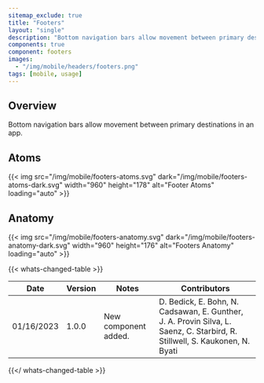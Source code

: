 ```yaml
---
sitemap_exclude: true
title: "Footers"
layout: "single"
description: "Bottom navigation bars allow movement between primary destinations in an app."
components: true
component: footers
images:
  - "/img/mobile/headers/footers.png"
tags: [mobile, usage]
---
```

## Overview

Bottom navigation bars allow movement between primary destinations in an app.

## Atoms

{{< img src="/img/mobile/footers-atoms.svg" dark="/img/mobile/footers-atoms-dark.svg" width="960" height="178" alt="Footer Atoms" loading="auto" >}}

## Anatomy

{{< img src="/img/mobile/footers-anatomy.svg" dark="/img/mobile/footers-anatomy-dark.svg" width="960" height="176" alt="Footers Anatomy" loading="auto" >}}

{{< whats-changed-table >}}

| Date       | Version | Notes                               | Contributors |
| ---------- | ------- | ----------------------------------- | ------------ |
| 01/16/2023 | 1.0.0   | New component added. | D. Bedick, E. Bohn, N. Cadsawan, E. Gunther, J. A. Provin Silva, L. Saenz, C. Starbird, R. Stillwell, S. Kaukonen, N. Byati   |

{{</ whats-changed-table >}}
